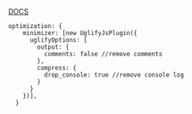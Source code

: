 [DOCS](https://webpack.js.org/plugins/uglifyjs-webpack-plugin/)


```
optimization: {
    minimizer: [new UglifyJsPlugin({
      uglifyOptions: {
        output: {
          comments: false //remove comments
        },
        compress: {
          drop_console: true //remove console log
        }
      }
    })],
  }
```

